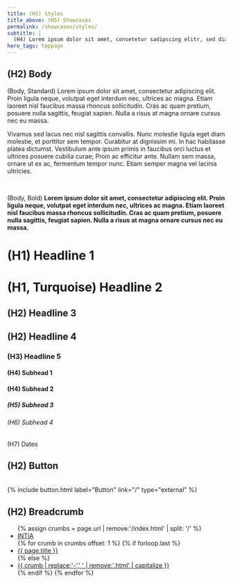 ```yaml
---
title: (H1) Styles
title_above: (H5) Showcases
permalink: /showcases/styles/
subtitle: |
  (H4) Lorem ipsum dolor sit amet, consetetur sadipscing elitr, sed diam nonumy eirmod tempor invidunt ut labore et dolore magna aliquyam erat, sed diam voluptua. At vero eos et accusam et justo duo dolores et ea rebum. Stet clita kasd gubergren, no sea takimata sanctus est Lorem ipsum dolor sit amet.
hero_tags: toppage
---
```


<h2>(H2) Body</h2>
(Body, Standard) Lorem ipsum dolor sit amet, consectetur adipiscing elit. Proin ligula neque, volutpat eget interdum nec, ultrices ac magna. Etiam laoreet nisl faucibus massa rhoncus sollicitudin. Cras ac quam pretium, posuere nulla sagittis, feugiat sapien. Nulla a risus at magna ornare cursus nec eu massa.

Vivamus sed lacus nec nisl sagittis convallis. Nunc molestie ligula eget diam molestie, et porttitor sem tempor. Curabitur at dignissim mi. In hac habitasse platea dictumst. Vestibulum ante ipsum primis in faucibus orci luctus et ultrices posuere cubilia curae; Proin ac efficitur ante. Nullam sem massa, ornare ut ex ac, fermentum tempor nunc. Etiam semper magna vel lacinia ultricies.

<br>

(Body, Bold)
<strong>Lorem ipsum dolor sit amet, consectetur adipiscing elit. Proin ligula neque, volutpat eget interdum nec, ultrices ac magna. Etiam laoreet nisl faucibus massa rhoncus sollicitudin. Cras ac quam pretium, posuere nulla sagittis, feugiat sapien. Nulla a risus at magna ornare cursus nec eu massa.</strong>

<h1>(H1) Headline 1</h1>
<h1 class="turquoise">(H1, Turquoise) Headline 2</h1>
<h2>(H2) Headline 3</h2>
<h2 class="has-text-left">(H2) Headline 4</h2>
<h3>(H3) Headline 5</h3>
<h4 class="turquoise">(H4) Subhead 1</h4>
<h4>(H4) Subhead 2</h4>
<h5>(H5) Subhead 3</h5>
<h6>(H6) Subhead 4</h6>
<div class="date">(H7) Dates</div>
<h2>(H2) Button</h2>
<br>
{% include button.html label="Button" link="/" type="external" %}

<h2>(H2) Breadcrumb</h2>
<section class="breadcrumb-section green-version">
<div class="container breadcrumb-container">
<nav class="breadcrumb has-arrow-separator" aria-label="breadcrumbs">
<ul>
{% assign crumbs = page.url | remove:'/index.html' | split: '/' %}
<li><a href="/">INTIA</a></li>
{% for crumb in crumbs offset: 1 %}
{% if forloop.last %}
<li><a href="#">{{ page.title }}</a></li>
{% else %}
<li><a href="{% assign crumb_limit = forloop.index | plus: 1 %}{% for crumb in crumbs limit: crumb_limit %}{{ crumb | append: '/' | replace:'without-plugin/','without-plugins/' }}{% endfor %}">{{ crumb | replace:'-',' ' | remove:'.html' | capitalize }}</a></li>
{% endif %}
{% endfor %}
</ul>
</nav>
</div>
</section>
